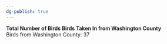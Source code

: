 ```yaml
---
dg-publish: true
---
```


**Total Number of Birds Birds Taken In from Washington County**  
Birds from Washington County: 37

